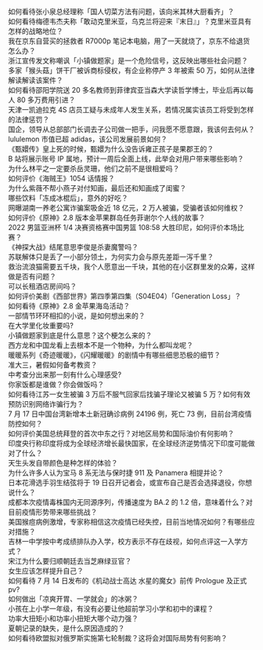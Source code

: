 如何看待张小泉总经理称「国人切菜方法有问题，该向米其林大厨看齐」？  
如何看待梅德韦杰夫称「敢动克里米亚，乌克兰将迎来『末日』」？克里米亚具有怎样的战略地位？  
我在京东自营买的拯救者 R7000p 笔记本电脑，用了一天就烧了，京东不给退货怎么办？  
浙江宣传发文称嘲讽「小镇做题家」是一个危险信号，这反映出哪些社会问题？  
多家「猴头菇」饼干厂被诉商标侵权，有企业称停产 3 年被索 50 万，如何从法律解读解读该案件？  
如何看待邵阳学院送 20 多名教师到菲律宾亚当森大学读哲学博士，毕业后再以每人 80 多万费用引进？  
天津一凯迪拉克 4S 店员工疑与未成年人发生关系，若情况属实该员工将受到怎样的法律惩罚？  
国企，领导从总部部门长调去子公司做一把手，问我愿不愿意跟，我该何去何从？  
lululemon 市值已超 adidas，该公司发展前景如何？  
《甄嬛传》皇上死的时候，甄嬛为什么没告诉雍正孩子是果郡王的？  
B 站将展示账号 IP 属地，预计一周后全面上线，此举会对用户带来哪些影响？  
为什么林平之一定要杀岳灵珊，他们之前不是很相爱吗？  
如何评价《海贼王》1054 话情报？  
为什么紫薇不帮小燕子对付知画，最后还和知画成了闺蜜？  
哪些饮料「冻成冰棍后」，意外的好吃？  
网曝湖南一养老公寓诈骗案吸金近 18 亿元，2 万人被骗，受骗者该如何维权？  
如何评价《原神》2.8 版本金苹果群岛任务菲谢尔个人线的故事？  
2022 男篮亚洲杯 1/4 决赛资格赛中国男篮 108:58 大胜印尼，如何评价本场比赛？  
《神探大战》结尾意思李俊是杀妻魔警吗？  
苏联解体只是丢了一小部分领土，为何实力会与原先差距一泻千里？  
救治流浪猫需要五千块，我个人愿意出一千块，其他的在小区群里发的众筹，这样做是否有问题？  
可以长租酒店房间吗？  
如何评价美剧《西部世界》第四季第四集（S04E04）「Generation Loss」？  
如何看待《原神》2.8 金苹果海岛活动？  
一部情节环环相扣的小说，是如何想出来的？  
在大学里化妆重要吗?  
小镇做题家到底是什么意思？这个梗怎么来的？  
西方龙和中国龙看上去根本不是一个物种，为什么都叫龙呢？  
暖暖系列《奇迹暖暖》，《闪耀暖暖》的剧情中有哪些细思恐极的细节？  
准大三，暑假如何备考教资？  
中考查分出来那一刻有什么心理感受?  
你家饭都是谁做？你会做饭吗？  
如何看待江苏一女生被骗 3 万后不服气回家后找骗子理论又被骗 5 万？如何有效预防识别网络诈骗行为？  
7 月 17 日中国台湾新增本土新冠确诊病例 24196 例，死亡 73 例，目前台湾疫情防控如何？  
如何评价美国总统拜登的首次中东之行？对地区局势和国际油价有何影响？  
印度央行称印度将成为全球经济增长最快国家，在全球经济逆势情况下印度可能做对了什么？  
天生头发自带颜色是种怎样的体验？  
为什么许多人认为宝马 8 系无法与保时捷 911 及 Panamera 相提并论？  
日本花滑选手羽生结弦将于 19 日召开记者会，或宣布自己是否会选择退役，你想说什么？  
成都本次疫情毒株国内无同源序列，传播速度为 BA.2 的 1.2 倍，意味着什么？对目前疫情形势带来哪些挑战？  
美国猴痘病例激增，专家称相信这次疫情已经失控，目前当地情况如何？有哪些应对措施？  
吉林一中学按中考成绩排队办入学，校方表示不存在歧视，如何点评这一入学方式？  
宋江为什么要归顺朝廷去当芝麻绿豆官？  
女生应该怎样提升自己？  
如何看待 7 月 14 日发布的《机动战士高达 水星的魔女》前传 Prologue 及正式 pv?  
如何做出「凉爽开胃、一学就会」的冰粥？  
小孩在上小学一年级，有没有必要让他超前学习小学和初中的课程？  
功率大扭矩小和功率小扭矩大哪个动力强？  
夏朝记录的缺失，是什么原因造成的？  
如何看待欧盟拟对俄罗斯实施第七轮制裁？这将会对国际局势有何影响？  
